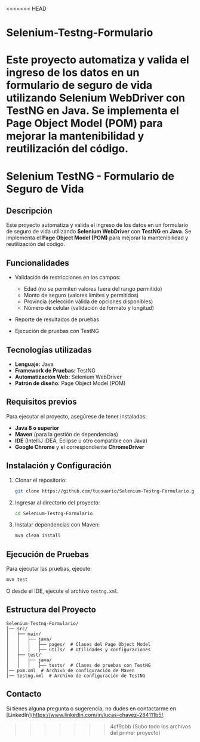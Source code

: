 <<<<<<< HEAD
# Selenium-Testng-Formulario
Este proyecto automatiza y valida el ingreso  de los datos en  un formulario de seguro de vida utilizando **Selenium WebDriver** con **TestNG** en **Java**. Se implementa el **Page Object Model (POM)** para mejorar la mantenibilidad y reutilización del código.
=======
# Selenium TestNG - Formulario de Seguro de Vida

## Descripción

Este proyecto automatiza y valida el ingreso 
de los datos en  un formulario de seguro de vida utilizando **Selenium WebDriver** con **TestNG** en **Java**.
Se implementa el **Page Object Model (POM)** para mejorar la mantenibilidad y reutilización del código.

## Funcionalidades

- Validación de restricciones en los campos:
    - Edad (no se permiten valores fuera del rango permitido)
    - Monto de seguro (valores límites y permitidos)
    - Provincia (selección válida de opciones disponibles)
    - Número de celular (validación de formato y longitud)
 
- Reporte de resultados de pruebas
- Ejecución de pruebas con TestNG

## Tecnologías utilizadas

- **Lenguaje:** Java
- **Framework de Pruebas:** TestNG
- **Automatización Web:** Selenium WebDriver
- **Patrón de diseño:** Page Object Model (POM)

## Requisitos previos

Para ejecutar el proyecto, asegúrese de tener instalados:

- **Java 8 o superior**
- **Maven** (para la gestión de dependencias)
- **IDE** (IntelliJ IDEA, Eclipse u otro compatible con Java)
- **Google Chrome** y el correspondiente **ChromeDriver**

## Instalación y Configuración

1. Clonar el repositorio:
   ```sh
   git clone https://github.com/tuusuario/Selenium-Testng-Formulario.git
   ```
2. Ingresar al directorio del proyecto:
   ```sh
   cd Selenium-Testng-Formulario
   ```
3. Instalar dependencias con Maven:
   ```sh
   mvn clean install
   ```

## Ejecución de Pruebas

Para ejecutar las pruebas, ejecute:

```sh
mvn test
```

O desde el IDE, ejecute el archivo `testng.xml`.

## Estructura del Proyecto

```
Selenium-Testng-Formulario/
│── src/
│   ├── main/
│   │   ├── java/
│   │   │   ├── pages/  # Clases del Page Object Model
│   │   │   ├── utils/  # Utilidades y configuraciones
│   ├── test/
│   │   ├── java/
│   │   │   ├── tests/  # Clases de pruebas con TestNG
│── pom.xml  # Archivo de configuración de Maven
│── testng.xml  # Archivo de configuración de TestNG
```

## Contacto

Si tienes alguna pregunta o sugerencia, no dudes en contactarme en [LinkedIn](https://www.linkedin.com/in/lucas-chavez-284111b5/.

>>>>>>> 4cf9cbb (Subo todo los archivos del primer proyecto)
